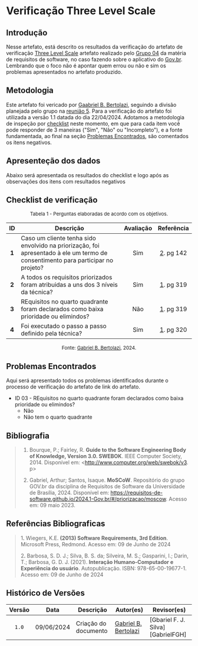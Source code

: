 # Verificação Three Level Scale
## Introdução

Nesse artefato, está descrito os resultados da verificação do artefato de verificação [Three Level Scale](https://requisitos-de-software.github.io/2024.1-Gov.br/#/priorizacao/ThreeLevelScale) artefato realizado pelo [Grupo 04](https://requisitos-de-software.github.io/2024.1-Gov.br/#/README) da matéria de requisitos de software, no caso fazendo sobre o aplicativo do [Gov.br](https://play.google.com/store/apps/details?id=br.gov.meugovbr&hl=pt_BR&gl=US). Lembrando que o foco não é apontar quem errou ou não e sim os problemas apresentados no artefato produzido.

## Metodologia

Este artefato foi vericado por [Gaabriel B. Bertolazi](https://github.com/Bertolazi), seguindo a divisão planejada pelo grupo na [reunião 5](https://requisitos-de-software.github.io/2024.1-Correios/atas/ata5/). Para a verificação do artefato foi utilizada a versão 1.1 datada do dia 22/04/2024. Adotamos a metodologia de inspeção por [checklist](#checklist-de-verificacao) neste momento, em que para cada item você pode responder de 3 maneiras ("Sim", "Não" ou "Incompleto"), e a fonte fundamentada, ao final na seção [Problemas Encontrados](#problemas-encontrados), são comentados os itens negativos.

## Apresenteção dos dados 

Abaixo será apresentada os resultados do checklist e logo após as observações dos itens com resultados negativos 

## Checklist de verificação

<font size="2"><p style="text-align: center">Tabela 1 - Perguntas elaboradas de acordo com os objetivos.</p></font>

<center>

| ID | Descrição | Avaliação | Referência|
|:--:| --------- | :-------: | :-------: |
| **1** | Caso um cliente tenha sido envolvido na priorização, foi apresentado à ele um termo de consentimento para participar no projeto? | Sim | <a href="#ref2">2</a>. pg 142 |
| **2** | A todos os requisitos priorizados foram atribuidas a uns dos 3 níveis da técnica? | Sim | <a href="#ref1">1</a>. pg 319 |
| **3** | REquisitos no quarto quadrante foram declarados como baixa prioridade ou elimindos? | Não | <a href="#ref1">1</a>. pg 319 |
| **4** | Foi executado o passo a passo definido pela técnica?  | Sim | <a href="#ref1">1</a>. pg 320 |


</center>

<font size="2"><p style="text-align: center">Fonte: [Gabriel B. Bertolazi](https://github.com/Bertolazi), 2024.</p></font>

## Problemas Encontrados

Aqui será apresentado todos os problemas identificados durante o processo de verificação do artefato de link do artefato.

- ID 03 - REquisitos no quarto quadrante foram declarados como baixa prioridade ou elimindos? 
    - Não
    - Não tem o quarto quadrante

## Bibliografia

> 1. Bourque, P.; Fairley, R. **Guide to the Software Engineering Body of Knowledge, Version 3.0. SWEBOK**. IEEE Computer Society, 2014. Disponível em: <http://www.computer.org/web/swebok/v3. p>
>
>2. Gabriel, Arthur; Santos, Isaque. **MoSCoW**. Repositório do grupo GOV.br da disciplina de Requisitos de Software da Universidade de Brasília, 2024. Disponível em: <https://requisitos-de-software.github.io/2024.1-Gov.br/#/priorizacao/moscow>. Acesso em: 09 maio 2023.


## Referências Bibliograficas

> 1<a id="ref1">.</a> Wiegers, K.E. **(2013) Software Requirements, 3rd Edition**. Microsoft Press, Redmond. Acesso em: 09 de Junho de 2024
>
> 2<a id="ref2">.</a> Barbosa, S. D. J.; Silva, B. S. da; Silveira, M. S.; Gasparini, I.; Darin, T.; Barbosa, G. D. J. (2021). **Interação Humano-Computador e Experiência do usuário**. Autopublicação. ISBN: 978-65-00-19677-1. Acesso em: 09 de Junho de 2024

## Histórico de Versões

| Versão | Data | Descrição | Autor(es) | Revisor(es) |
| :----: | :--: | --------- | ----------- | ------ |
| `1.0`  | 09/06/2024 | Criação do documento |[Gabriel B. Bertolazi](https://github.com/Bertolazi) | [Gbariel F. J. Silva][GabrielFGH] |



